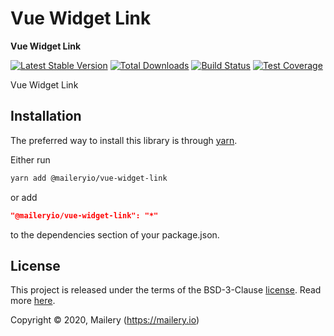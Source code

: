 # Vue Widget Link

**Vue Widget Link**

[![Latest Stable Version][npm-image]][npm-url]
[![Total Downloads][download-image]][download-url]
[![Build Status][travis-image]][travis-url]
[![Test Coverage][codecov-image]][codecov-url]

[npm-image]: https://img.shields.io/npm/v/@maileryio/vue-widget-link.svg?style=flat-square
[npm-url]: https://www.npmjs.com/package/@maileryio/vue-widget-link
[download-image]: https://img.shields.io/npm/dm/@maileryio/vue-widget-link.svg?style=flat-square
[download-url]: https://npmjs.org/package/@maileryio/vue-widget-link
[travis-image]: https://travis-ci.com/maileryio/vue-widget-link.svg?branch=master
[travis-url]: https://travis-ci.com/maileryio/vue-widget-link
[codecov-image]: https://img.shields.io/codecov/c/github/hubcarl/@maileryio/vue-widget-link.svg?style=flat-square
[codecov-url]: https://codecov.io/github/hubcarl/@maileryio/vue-widget-link?branch=master

Vue Widget Link

## Installation

The preferred way to install this library is through [yarn](https://yarnpkg.com/).

Either run

```sh
yarn add @maileryio/vue-widget-link
```

or add

```json
"@maileryio/vue-widget-link": "*"
```

to the dependencies section of your package.json.

## License

This project is released under the terms of the BSD-3-Clause [license](LICENSE).
Read more [here](http://choosealicense.com/licenses/bsd-3-clause).

Copyright © 2020, Mailery (https://mailery.io)
